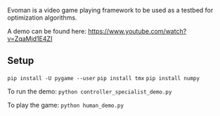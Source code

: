 Evoman is a video game playing framework to be used as a testbed for optimization algorithms.

A demo can be found here:  https://www.youtube.com/watch?v=ZqaMjd1E4ZI


## Setup

`pip install -U pygame --user`
`pip install tmx`
`pip install numpy`

To run the demo:
`python controller_specialist_demo.py`

To play the game:
`python human_demo.py`
